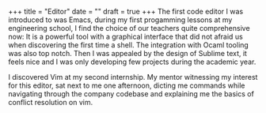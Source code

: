 +++
title = "Editor"
date = ""
draft = true
+++
The first code editor I was introduced to was Emacs, during my
first progamming lessons at my engineering school, I find the choice of
our teachers quite comprehensive now: It is a powerful tool with a graphical
interface that did not afraid us when discovering the first time a shell.
The integration with Ocaml tooling was also top notch.
Then I was appealed by the design of Sublime text, it feels nice and I was
only developing few projects during the academic year.

I discovered Vim at my second internship. My mentor witnessing my interest 
for this editor, sat next to me one afternoon, dicting me commands while
navigating through the company codebase and explaining me the basics
of conflict resolution on vim.
